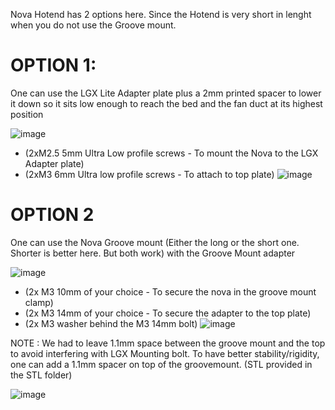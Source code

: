 Nova Hotend has 2 options here. Since the Hotend is very short in lenght when you do not use the Groove mount.

# OPTION 1: 
One can use the LGX Lite Adapter plate plus a 2mm printed spacer to lower it down so it sits low enough to reach the bed and the fan duct at its highest position

![image](https://user-images.githubusercontent.com/37383368/143492812-161ac5c1-ddd9-419c-8a58-1cb0604302cb.png)
- (2xM2.5 5mm Ultra Low profile screws - To mount the Nova to the LGX Adapter plate)	
- (2xM3 6mm Ultra low profile screws - To attach to top plate)
![image](https://user-images.githubusercontent.com/37383368/143494660-ba17cd48-e458-4079-b81d-96ee571423a9.png)


# OPTION 2
One can use the Nova Groove mount (Either the long or the short one. Shorter is better here. But both work) with the Groove Mount adapter 

![image](https://user-images.githubusercontent.com/37383368/143497280-c19e3f0b-65cd-4878-9198-4f713dad4e2b.png)

- (2x M3 10mm of your choice - To secure the nova in the groove mount clamp)
- (2x M3 14mm of your choice - To secure the adapter to the top plate)
- (2x M3 washer behind the M3 14mm bolt)
![image](https://user-images.githubusercontent.com/37383368/143497227-5870ce53-d60c-42a5-8fe1-6dfc848a7932.png)

NOTE : We had to leave 1.1mm space between the groove mount and the top to avoid interfering with LGX Mounting bolt. To have better stability/rigidity, one can add a 1.1mm spacer on top of the groovemount. (STL provided in the STL folder)

![image](https://user-images.githubusercontent.com/37383368/143498735-fbd6551f-7e96-4866-a7c8-0f93851d414e.png)

